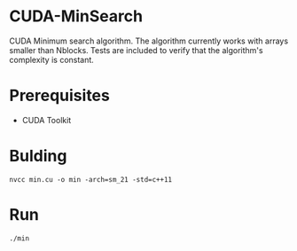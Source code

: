 # CUDA-MinSearch
CUDA Minimum search algorithm.
The algorithm currently works with arrays smaller than Nblocks.
Tests are included to verify that the algorithm's complexity is constant.

# Prerequisites
- CUDA Toolkit

# Bulding
```
nvcc min.cu -o min -arch=sm_21 -std=c++11
```

# Run
```
./min
```

